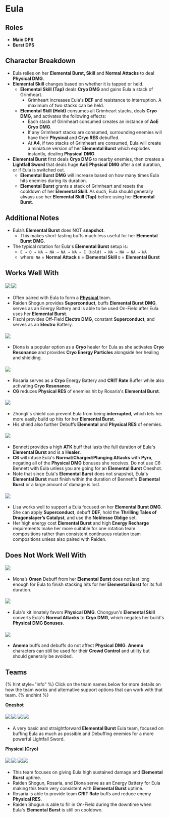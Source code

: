 # Eula

## **Roles**

* **Main DPS**
* **Burst DPS**

## **Character Breakdown**

* Eula relies on her **Elemental Burst, Skill** and **Normal Attacks** to deal **Physical DMG**.
* **Elemental Skill** changes based on whether it is tapped or held.
  * **Elemental Skill (Tap)** deals **Cryo DMG** and gains Eula a stack of Grimheart.
    * Grimheart increases Eula's **DEF** and resistance to interruption. A maximum of two stacks can be held.
  * **Elemental Skill (Hold)** consumes all Grimheart stacks, deals **Cryo DMG**, and activates the following effects:
    * Each stack of Grimheart consumed creates an instance of **AoE** **Cryo** **DMG**.
    * If any Grimheart stacks are consumed, surrounding enemies will have their **Physical** and **Cryo RES** debuffed.
    * At **A4**, if two stacks of Grimheart are consumed, Eula will create a miniature version of her **Elemental Burst** which explodes instantly, dealing **Physical** **DMG**.
* **Elemental Burst** first deals **Cryo DMG** to nearby enemies, then creates a **Lightfall Sword** that deals huge **AoE Physical** **DMG** after a set duration, or if Eula is switched out.
  * **Elemental Burst** **DMG** will increase based on how many times Eula hits enemies during its duration.
  * **Elemental Burst** grants a stack of Grimheart and resets the cooldown of her **Elemental Skill**. As such, Eula should generally always use her **Elemental Skill (Tap)** before using her **Elemental Burst**.

## **Additional Notes**

* Eula’s **Elemental Burst** does NOT **snapshot**.
  * This makes short-lasting buffs much less useful for her **Elemental Burst** **DMG**.
* The typical rotation for Eula's **Elemental Burst** setup is:
  * `E → Q → NA → NA → NA → NA → E (Hold) → NA → NA → NA → NA`
  * where: `NA` = **Normal Attack** `E` = **Elemental Skill** `Q` = **Elemental Burst**

## **Works Well With**

#### ![](../../.gitbook/assets/UI\_AvatarIcon\_Shougun.png) ![](../../.gitbook/assets/UI\_AvatarIcon\_Fischl.png)

* Often paired with Eula to form a [**Physical** ](../../teams/physical-cryo.md)team.
* Raiden Shogun provides **Superconduct**, buffs **Elemental Burst** **DMG**, serves as an Energy Battery and is able to be used On-Field after Eula uses her **Elemental Burst**.
* Fischl provides Off-Field **Electro DMG**, constant **Superconduct**, and serves as an **Electro** Battery.

#### ![](../../.gitbook/assets/UI\_AvatarIcon\_Diona.png)

* Diona is a popular option as a **Cryo** healer for Eula as she activates **Cryo Resonance** and provides **Cryo Energy Particles** alongside her healing and shielding.

#### ![](../../.gitbook/assets/UI\_AvatarIcon\_Rosaria.png)

* Rosaria serves as a **Cryo** Energy Battery and **CRIT Rate** Buffer while also activating **Cryo Resonance**.
* **C6** reduces **Physical RES** of enemies hit by Rosaria's **Elemental Burst**.

#### ![](../../.gitbook/assets/UI\_AvatarIcon\_Zhongli.png)

* Zhongli's shield can prevent Eula from being **interrupted**, which lets her more easily build up hits for her **Elemental Burst**.
* His shield also further Debuffs **Elemental** and **Physical RES** of enemies.

#### ![](../../.gitbook/assets/UI\_AvatarIcon\_Bennett.png)

* Bennett provides a high **ATK** buff that lasts the full duration of Eula's **Elemental Burst** and is a **Healer**.
* **C6** will infuse Eula's **Normal**/**Charged**/**Plunging Attacks** with **Pyro**, negating all of the **Physical** **DMG** bonuses she receives. Do not use C6 Bennett with Eula unless you are going for an **Elemental Burst** Oneshot.
* Note that since Eula's **Elemental Burst** does not snapshot, Eula's **Elemental Burst** must finish within the duration of Bennett's **Elemental Burst** or a large amount of damage is lost.

#### ![](../../.gitbook/assets/UI\_AvatarIcon\_Lisa.png)

* Lisa works well to support a Eula focused on her **Elemental Burst** **DMG**. She can apply **Superconduct**, debuff **DEF**, hold the **Thrilling Tales of Dragonslayer’s Catalyst**, and use the **Noblesse Oblige** set.
* Her high energy cost **Elemental Burst** and high **Energy Recharge** requirements make her more suitable for one rotation team compositions rather than consistent continuous rotation team compositions unless also paired with Raiden.

## **Does Not Work Well With**

#### ![](../../.gitbook/assets/UI\_AvatarIcon\_Mona.png)

* Mona’s **Omen** Debuff from her **Elemental Burst** does not last long enough for Eula to finish stacking hits for her **Elemental Burst** for its full duration.

#### ![](../../.gitbook/assets/UI\_AvatarIcon\_Chongyun.png)

* Eula's kit innately favors **Physical** **DMG**. Chongyun's **Elemental Skill** converts Eula's **Normal Attacks** to **Cryo** **DMG**, which negates her build's **Physical** **DMG Bonuses**.

#### ![](../../.gitbook/assets/Element\_Anemo.webp)

* **Anemo** buffs and debuffs do not affect **Physical** **DMG**. **Anemo** characters can still be used for their **Crowd Control** and utility but should generally be avoided.

## **Teams**

{% hint style="info" %}
Click on the team names below for more details on how the team works and alternative support options that can work with that team.
{% endhint %}

[**Oneshot**](../../teams/oneshot.md)

#### ![](../../.gitbook/assets/UI\_AvatarIcon\_Eula.png) ![](../../.gitbook/assets/UI\_AvatarIcon\_Lisa.png) ![](../../.gitbook/assets/UI\_AvatarIcon\_Xinyan.png) ![](../../.gitbook/assets/UI\_AvatarIcon\_Bennett.png)

* A very basic and straightforward **Elemental Burst** Eula team, focused on buffing Eula as much as possible and Debuffing enemies for a more powerful Lightfall Sword.

[**Physical (Cryo)**](../../teams/physical-cryo.md)

#### ![](../../.gitbook/assets/UI\_AvatarIcon\_Eula.png) ![](../../.gitbook/assets/UI\_AvatarIcon\_Shougun.png) ![](../../.gitbook/assets/UI\_AvatarIcon\_Rosaria.png)![](../../.gitbook/assets/UI\_AvatarIcon\_Diona.png)

* This team focuses on giving Eula high sustained damage and **Elemental Burst** uptime.
* Raiden Shogun, Rosaria, and Diona serve as an Energy Battery for Eula making this team very consistent with **Elemental Burst** uptime.
* Rosaria is able to provide team **CRIT Rate** buffs and reduce enemy **Physical RES**.
* Raiden Shogun is able to fill in On-Field during the downtime when Eula's **Elemental Burst** is still on cooldown.
